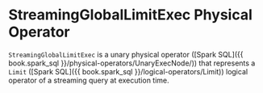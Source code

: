 # StreamingGlobalLimitExec Physical Operator

`StreamingGlobalLimitExec` is a unary physical operator ([Spark SQL]({{ book.spark_sql }}/physical-operators/UnaryExecNode/)) that represents a `Limit` ([Spark SQL]({{ book.spark_sql }}/logical-operators/Limit)) logical operator of a streaming query at execution time.

<!---
## Review Me

`StreamingGlobalLimitExec` is a <<StateStoreWriter, stateful physical operator that can write to a state store>>.

`StreamingGlobalLimitExec` supports <<outputMode, Append>> output mode only.

The optional properties, i.e. the <<stateInfo, StatefulOperatorStateInfo>> and the <<outputMode, output mode>>, are initially undefined when `StreamingGlobalLimitExec` is <<creating-instance, created>>. `StreamingGlobalLimitExec` is updated to hold execution-specific configuration when `IncrementalExecution` is requested to [prepare the logical plan (of a streaming query) for execution](../IncrementalExecution.md#preparing-for-execution) (when the [state preparation rule](../IncrementalExecution.md#state) is executed).

## Creating Instance

`StreamingGlobalLimitExec` takes the following to be created:

* [[streamLimit]] **Streaming Limit**
* [[child]] Child physical operator (`SparkPlan`)
* [[stateInfo]] [StatefulOperatorStateInfo](../stateful-stream-processing/StatefulOperatorStateInfo.md) (default: `None`)
* [[outputMode]] [OutputMode](../OutputMode.md) (default: `None`)

`StreamingGlobalLimitExec` is created when [StreamingGlobalLimitStrategy](../execution-planning-strategies/StreamingGlobalLimitStrategy.md) execution planning strategy is requested to plan a `Limit` logical operator (in the logical plan of a streaming query) for execution.

=== [[StateStoreWriter]] StreamingGlobalLimitExec as StateStoreWriter

`StreamingGlobalLimitExec` is a [stateful physical operator that can write to a state store](StateStoreWriter.md).

=== [[metrics]] Performance Metrics

`StreamingGlobalLimitExec` uses the performance metrics of the parent [StateStoreWriter](StateStoreWriter.md#metrics).

=== [[doExecute]] Executing Physical Operator (Generating RDD[InternalRow]) -- `doExecute` Method

[source, scala]
----
doExecute(): RDD[InternalRow]
----

NOTE: `doExecute` is part of `SparkPlan` Contract to generate the runtime representation of an physical operator as a recipe for distributed computation over internal binary rows on Apache Spark (`RDD[InternalRow]`).

`doExecute`...FIXME

=== [[internal-properties]] Internal Properties

[cols="30m,70",options="header",width="100%"]
|===
| Name
| Description

| keySchema
a| [[keySchema]] FIXME

Used when...FIXME

| valueSchema
a| [[valueSchema]] FIXME

Used when...FIXME

|===
-->
